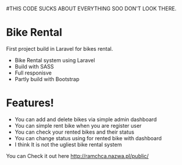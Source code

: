 #THIS CODE SUCKS ABOUT EVERYTHING SOO DON'T LOOK THERE.

# Bike Rental

First project build in Laravel for bikes rental.

  - Bike Rental system using Laravel
  - Build with SASS
  - Full responisve
  - Partly build with Bootstrap

#  Features!

  - You can add and delete bikes via simple admin dashboard
  - You can simple rent bike when you are register user
  - You can check your rented bikes and their status
  - You can change status using for rented bike with dashboard 
 - I think It is not the ugliest bike rental system 
 
You can Check it out here http://ramchca.nazwa.pl/public/
